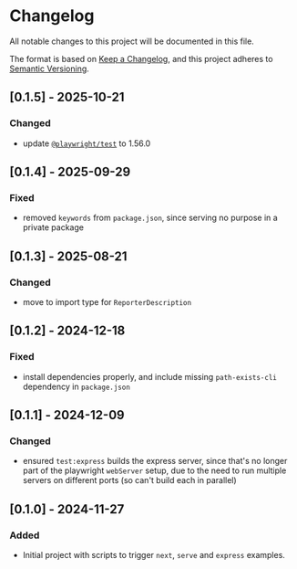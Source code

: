 # Changelog

All notable changes to this project will be documented in this file.

The format is based on [Keep a Changelog](https://keepachangelog.com/en/1.0.0/),
and this project adheres to [Semantic Versioning](https://semver.org/spec/v2.0.0.html).

## [0.1.5] - 2025-10-21

### Changed

- update [`@playwright/test`](https://github.com/microsoft/playwright/tree/main/packages/playwright-test) to 1.56.0

## [0.1.4] - 2025-09-29

### Fixed

- removed `keywords` from `package.json`, since serving no purpose in a private package

## [0.1.3] - 2025-08-21

### Changed

- move to import type for `ReporterDescription`

## [0.1.2] - 2024-12-18

### Fixed

- install dependencies properly, and include missing `path-exists-cli` dependency in `package.json`

## [0.1.1] - 2024-12-09

### Changed

- ensured `test:express` builds the express server, since that's no longer part of the playwright `webServer` setup, due to the need to run multiple servers on different ports (so can't build each in parallel)

## [0.1.0] - 2024-11-27

### Added

- Initial project with scripts to trigger `next`, `serve` and `express` examples.
